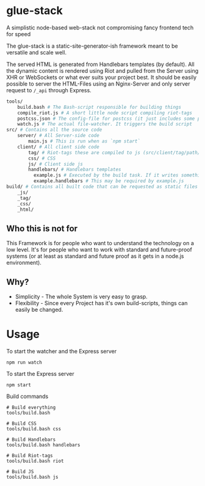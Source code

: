 # glue-stack

A simplistic node-based web-stack not compromising fancy frontend tech for speed

The glue-stack is a static-site-generator-ish framework meant to be versatile and scale well.

The served HTML is generated from Handlebars templates (by default). All the dynamic content is rendered using Riot and pulled from the Server using XHR or WebSockets or what ever suits your project best. It should be easily possible to server the HTML-Files using an Nginx-Server and only server request to `/_api` through Express.

```bash
tools/
    build.bash # The Bash-script responsible for building things
    compile_riot.js # A short little node script compiling riot-tags
    postcss.json # The config-file for postcss (it just includes some plugins)
    watch.js # The actual file-watcher. It triggers the build script
src/ # Contains all the source code
    server/ # All Server-side code
        main.js # This is run when as `npm start`
    client/ # All client side code
        tag/ # Riot-tags these are compiled to js (src/client/tag/path/x.tag -> build/_tag/path/x.js)
        css/ # CSS
        js/ # Client side js
        handlebars/ # Handlebars templates
          example.js # Executed by the build task. If it writes something to stdout it will be saved to build/_html/example.html
          example.handlebars # This may be required by example.js
build/ # Contains all built code that can be requested as static files
    _js/
    _tag/
    _css/
    _html/
```

## Who this is not for

This Framework is for people who want to understand the technology on a low level. It's for people who want to work with standard and future-proof systems (or at least as standard and future proof as it gets in a node.js environment).

## Why?

* Simplicity - The whole System is very easy to grasp.
* Flexibility - Since every Project has it's own build-scripts, things can easily be changed.

# Usage

To start the watcher and the Express server

```
npm run watch
```

To start the Express server

```
npm start
```

Build commands
```
# Build everything
tools/build.bash

# Build CSS
tools/build.bash css

# Build Handlebars
tools/build.bash handlebars

# Build Riot-tags
tools/build.bash riot

# Build JS
tools/build.bash js
```

